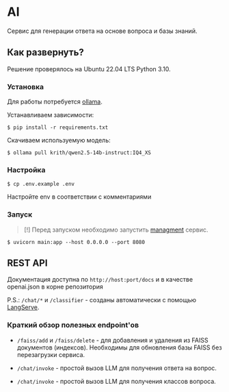 # AI

Сервис для генерации ответа на основе вопроса и базы знаний.

## Как развернуть?

Решение проверялось на Ubuntu 22.04 LTS Python 3.10. 

### Установка

Для работы потребуется [ollama](https://ollama.com/).

Устанавливаем зависимости:

```
$ pip install -r requirements.txt
```

Скачиваем используемую модель:

```
$ ollama pull krith/qwen2.5-14b-instruct:IQ4_XS
```

### Настройка

```
$ cp .env.example .env
```

Настройте env в соответствии с комментариями

### Запуск

> [!] Перед запуском необходимо запустить [managment](https://github.com/mzhn-vsr/management) сервис.

```
$ uvicorn main:app --host 0.0.0.0 --port 8080
```

## REST API

Документация доступна по `http://host:port/docs` и в качестве openai.json в корне репозитория

P.S.: `/chat/*` и `/classifier` - созданы автоматически с помощью [LangServe](https://github.com/langchain-ai/langserve).

### Краткий обзор полезных endpoint'ов

- `/faiss/add` и `/faiss/delete` - для добавления и удаления из FAISS документов (индексов). Необходимы для обновления базы FAISS без перезагрузки сервиса.

- `/chat/invoke` - простой вызов LLM для получения ответа на вопрос.

- `/chat/invoke` - простой вызов LLM для получения классов вопроса.